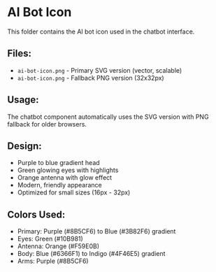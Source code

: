 # AI Bot Icon

This folder contains the AI bot icon used in the chatbot interface.

## Files:
- `ai-bot-icon.png` - Primary SVG version (vector, scalable)
- `ai-bot-icon.png` - Fallback PNG version (32x32px)

## Usage:
The chatbot component automatically uses the SVG version with PNG fallback for older browsers.

## Design:
- Purple to blue gradient head
- Green glowing eyes with highlights
- Orange antenna with glow effect
- Modern, friendly appearance
- Optimized for small sizes (16px - 32px)

## Colors Used:
- Primary: Purple (#8B5CF6) to Blue (#3B82F6) gradient
- Eyes: Green (#10B981)
- Antenna: Orange (#F59E0B)
- Body: Blue (#6366F1) to Indigo (#4F46E5) gradient
- Arms: Purple (#8B5CF6)
